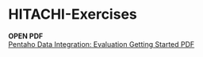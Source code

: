 # HITACHI-Exercises

**OPEN PDF**\
[Pentaho Data Integration: Evaluation Getting Started PDF](https://docs.google.com/viewer?url=https://raw.githubusercontent.com/WinHw/HITACHI-Exercises/master/Pentaho%20Data%20Integration%20(Evaluation%20Getting%20Started).pdf?target=_blank)
